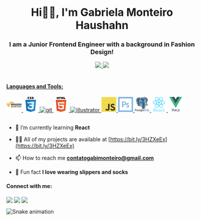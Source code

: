 <!-- [![MasterHead](https://odia.ig.com.br/_midias/jpg/2020/07/10/700x470/1_espada_de_sao_jorgeee-18165841.jpg)](https://gabimonteiros.github.io)-->


  <h1 align="center">Hi👋🏽, I'm Gabriela Monteiro Haushahn</h1>
  <h3 align="center">I am a Junior Frontend Engineer with a background in Fashion Design!</h3>

  
  <div align="center">
  <a href="https://github.com/gabimonteiros">
  <img height="180em" src="https://github-readme-stats.vercel.app/api?username=gabimonteiros&show_icons=true&theme=dracula&include_all_commits=true&count_private=true"/>
  <img height="180em" src="https://github-readme-stats.vercel.app/api/top-langs/?username=gabimonteiros&layout=compact&langs_count=7&theme=dracula"/>
</div>
    
<div style="display: inline_block"><br>
  <h4 align="left">Languages and Tools:</h4>
  <p align="left"> <a href="https://aws.amazon.com" target="_blank" rel="noreferrer"> <img src="https://raw.githubusercontent.com/devicons/devicon/master/icons/amazonwebservices/amazonwebservices-original-wordmark.svg" alt="aws" width="40" height="40"/> </a> <a href="https://www.w3schools.com/css/" target="_blank" rel="noreferrer"> <img src="https://raw.githubusercontent.com/devicons/devicon/master/icons/css3/css3-original-wordmark.svg" alt="css3" width="40" height="40"/> </a> <a href="https://git-scm.com/" target="_blank" rel="noreferrer"> <img src="https://www.vectorlogo.zone/logos/git-scm/git-scm-icon.svg" alt="git" width="40" height="40"/> </a> <a href="https://www.w3.org/html/" target="_blank" rel="noreferrer"> <img src="https://raw.githubusercontent.com/devicons/devicon/master/icons/html5/html5-original-wordmark.svg" alt="html5" width="40" height="40"/> </a> <a href="https://www.adobe.com/in/products/illustrator.html" target="_blank" rel="noreferrer"> <img src="https://www.vectorlogo.zone/logos/adobe_illustrator/adobe_illustrator-icon.svg" alt="illustrator" width="40" height="40"/> </a> <a href="https://developer.mozilla.org/en-US/docs/Web/JavaScript" target="_blank" rel="noreferrer"> <img src="https://raw.githubusercontent.com/devicons/devicon/master/icons/javascript/javascript-original.svg" alt="javascript" width="40" height="40"/> </a> <a href="https://www.photoshop.com/en" target="_blank" rel="noreferrer"> <img src="https://raw.githubusercontent.com/devicons/devicon/master/icons/photoshop/photoshop-line.svg" alt="photoshop" width="40" height="40"/> </a> <a href="https://www.postgresql.org" target="_blank" rel="noreferrer"> <img src="https://raw.githubusercontent.com/devicons/devicon/master/icons/postgresql/postgresql-original-wordmark.svg" alt="postgresql" width="40" height="40"/> </a> <a href="https://reactjs.org/" target="_blank" rel="noreferrer"> <img src="https://raw.githubusercontent.com/devicons/devicon/master/icons/react/react-original-wordmark.svg" alt="react" width="40" height="40"/> </a> <a href="https://vuejs.org/" target="_blank" rel="noreferrer"> <img    src="https://raw.githubusercontent.com/devicons/devicon/master/icons/vuejs/vuejs-original-wordmark.svg" alt="vuejs" width="40" height="40"/> </a> </p>
</div>


##
<div>
  
  - 🌱 I’m currently learning **React**

  - 👨‍💻 All of my projects are available at [https://bit.ly/3HZXeEx](https://bit.ly/3HZXeEx)

  - 📫 How to reach me **contatogabimonteiro@gmail.com**

  - 🧦 Fun fact **I love wearing slippers and socks**

  <h4 align="left">Connect with me:</h4>
  <p align="left">
  <a href="mailto:contatogabimonteiro@gmail.com" target="blank"><img align="center" src="https://img.shields.io/badge/Gmail-D14836?style=for-the-badge&logo=gmail&logoColor=white"/></a>
  <a href="https://linkedin.com/in/gabimonteirotec" target="blank"><img align="center" src="https://img.shields.io/badge/LinkedIn-0077B5?style=for-the-badge&logo=linkedin&logoColor=white"/></a>
  <a href="https://instagram.com/gabimonteiroreau" target="blank"><img align="center" src="https://img.shields.io/badge/Instagram-E4405F?style=for-the-badge&logo=instagram&logoColor=white"/></a>
  </p>

   ![Snake animation](https://github.com/gabimonteiros/gabimonteiros/blob/output/github-contribution-grid-snake.svg)
  
  </div>


